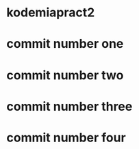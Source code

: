 # kodemiapract2
# commit number one
# commit number two
# commit number three
# commit number four

